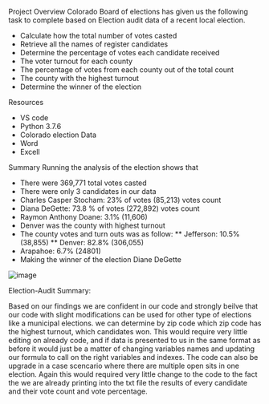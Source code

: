 Project Overview
Colorado Board of elections has given us the following task to complete based on Election audit data of a recent local election. 

* Calculate how the total number of votes casted
*	Retrieve all the names of register candidates 
*	Determine the percentage of votes each candidate received
*	The voter turnout for each county
*	The percentage of votes from each county out of the total count
*	The county with the highest turnout
*	Determine the winner of the election


Resources
*	VS code 
*	Python 3.7.6
*	Colorado election Data
*	Word 
*	Excell

Summary
Running the analysis of the election shows that 
*	There were 369,771 total votes casted
*	There were only 3 candidates in our data
  *	Charles Casper Stocham: 23% of votes (85,213) votes count
  *	Diana DeGette: 73.8 % of votes (272,892) votes count
  *	Raymon Anthony Doane: 3.1% (11,606)
* Denver was the county with highest turnout 
*	The county votes and turn outs was as follow:
**	Jefferson: 10.5% (38,855)
**	Denver: 82.8% (306,055)
*	Arapahoe: 6.7% (24801)
*	Making the winner of the election Diane DeGette 

 ![image](https://user-images.githubusercontent.com/90356052/136720674-7fbc1fb7-c6f8-41bb-b177-87abb28345c0.png)

 

Election-Audit Summary:

Based on our findings we are confident in our code and strongly beilve that our code with slight modifications can be used for other type of elections like a municipal elections. we can determine by zip code which zip code has the highest turnout, which candidates won. This would require very little editing on already code, and if data is presented to us in the same format as before it would just be a matter of changing variables names and updating our formula to call on the right variables and indexes. The code can also be upgrade in a case scencario where there are multiple open sits in one election. Again this would required very little change to the code to the fact the we are already printing into the txt file the results of every candidate and their vote count and vote percentage. 
